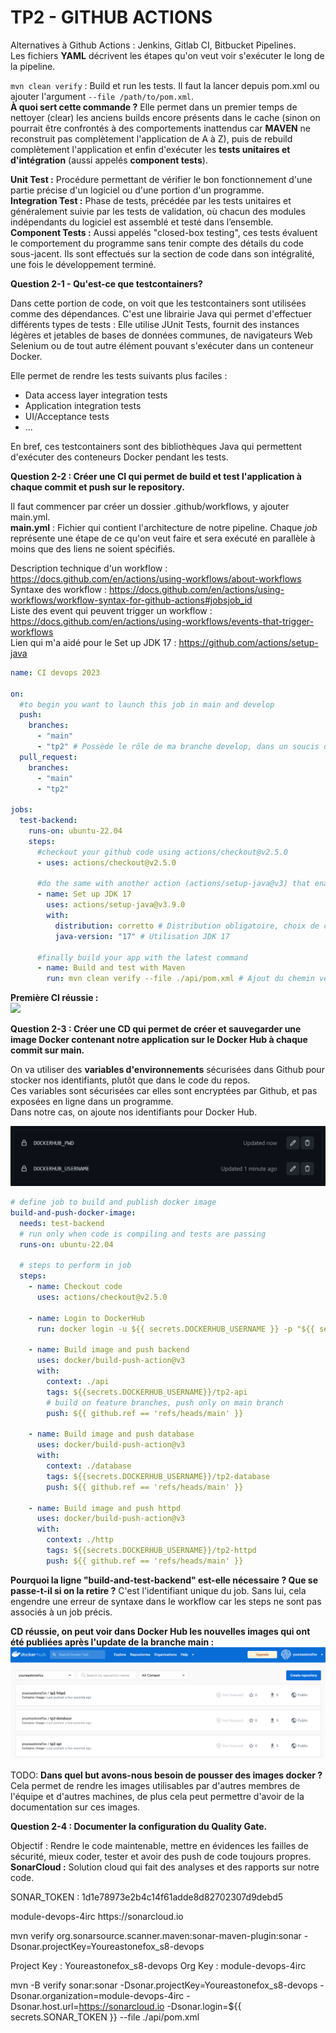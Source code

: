 # TP2 - GITHUB ACTIONS

Alternatives à Github Actions : Jenkins, Gitlab CI, Bitbucket Pipelines.  
Les fichiers **YAML** décrivent les étapes qu'on veut voir s'exécuter le long de la pipeline.

`mvn clean verify` : Build et run les tests. Il faut la lancer depuis pom.xml ou ajouter l'argument `--file /path/to/pom.xml`.  
**À quoi sert cette commande ?**
Elle permet dans un premier temps de nettoyer (clear) les anciens builds encore présents dans le cache (sinon on pourrait être confrontés à des comportements inattendus car **MAVEN** ne reconstruit pas complètement l'application de A à Z), puis de rebuild complètement l'application et enfin d'exécuter les **tests unitaires et d'intégration** (aussi appelés **component tests**).

**Unit Test :** Procédure permettant de vérifier le bon fonctionnement d'une partie précise d'un logiciel ou d'une portion d'un programme.  
**Integration Test :** Phase de tests, précédée par les tests unitaires et généralement suivie par les tests de validation, où chacun des modules indépendants du logiciel est assemblé et testé dans l’ensemble.  
**Component Tests :** Aussi appelés "closed-box testing", ces tests évaluent le comportement du programme sans tenir compte des détails du code sous-jacent. Ils sont effectués sur la section de code dans son intégralité, une fois le développement terminé.

**Question 2-1 - Qu'est-ce que testcontainers?**

Dans cette portion de code, on voit que les testcontainers sont utilisées comme des dépendances. C'est une librairie Java qui permet d'effectuer différents types de tests : Elle utilise JUnit Tests, fournit des instances légères et jetables de bases de données communes, de navigateurs Web Selenium ou de tout autre élément pouvant s'exécuter dans un conteneur Docker.

Elle permet de rendre les tests suivants plus faciles :

- Data access layer integration tests
- Application integration tests
- UI/Acceptance tests
- ...

En bref, ces testcontainers sont des bibliothèques Java qui permettent d'exécuter des conteneurs Docker pendant les tests.

**Question 2-2 : Créer une CI qui permet de build et test l'application à chaque commit et push sur le repository.**

Il faut commencer par créer un dossier .github/workflows, y ajouter main.yml.  
**main.yml** : Fichier qui contient l'architecture de notre pipeline. Chaque _job_ représente une étape de ce qu'on veut faire et sera exécuté en parallèle à moins que des liens ne soient spécifiés.

Description technique d'un workflow : https://docs.github.com/en/actions/using-workflows/about-workflows  
Syntaxe des workflow : https://docs.github.com/en/actions/using-workflows/workflow-syntax-for-github-actions#jobsjob_id  
Liste des event qui peuvent trigger un workflow : https://docs.github.com/en/actions/using-workflows/events-that-trigger-workflows  
Lien qui m'a aidé pour le Set up JDK 17 : https://github.com/actions/setup-java

```yaml
name: CI devops 2023

on:
  #to begin you want to launch this job in main and develop
  push:
    branches:
      - "main"
      - "tp2" # Possède le rôle de ma branche develop, dans un soucis de respect de nommage et d'organisation du repos
  pull_request:
    branches:
      - "main"
      - "tp2"

jobs:
  test-backend:
    runs-on: ubuntu-22.04
    steps:
      #checkout your github code using actions/checkout@v2.5.0
      - uses: actions/checkout@v2.5.0

      #do the same with another action (actions/setup-java@v3) that enable to setup jdk 17
      - name: Set up JDK 17
        uses: actions/setup-java@v3.9.0
        with:
          distribution: corretto # Distribution obligatoire, choix de celle utilisée dans l'API
          java-version: "17" # Utilisation JDK 17

      #finally build your app with the latest command
      - name: Build and test with Maven
        run: mvn clean verify --file ./api/pom.xml # Ajout du chemin vers le fichier pom.xml de l'API
```

**Première CI réussie :**  
![](images/CI1-réussi.png)

**Question 2-3 : Créer une CD qui permet de créer et sauvegarder une image Docker contenant notre application sur le Docker Hub à chaque commit sur main.**

On va utiliser des **variables d'environnements** sécurisées dans Github pour stocker nos identifiants, plutôt que dans le code du repos.  
Ces variables sont sécurisées car elles sont encryptées par Github, et pas exposées en ligne dans un programme.  
Dans notre cas, on ajoute nos identifiants pour Docker Hub.

![](images/secrets.png)

```yaml
# define job to build and publish docker image
build-and-push-docker-image:
  needs: test-backend
  # run only when code is compiling and tests are passing
  runs-on: ubuntu-22.04

  # steps to perform in job
  steps:
    - name: Checkout code
      uses: actions/checkout@v2.5.0

    - name: Login to DockerHub
      run: docker login -u ${{ secrets.DOCKERHUB_USERNAME }} -p "${{ secrets.DOCKERHUB_PWD }}"

    - name: Build image and push backend
      uses: docker/build-push-action@v3
      with:
        context: ./api
        tags: ${{secrets.DOCKERHUB_USERNAME}}/tp2-api
        # build on feature branches, push only on main branch
        push: ${{ github.ref == 'refs/heads/main' }}

    - name: Build image and push database
      uses: docker/build-push-action@v3
      with:
        context: ./database
        tags: ${{secrets.DOCKERHUB_USERNAME}}/tp2-database
        push: ${{ github.ref == 'refs/heads/main' }}

    - name: Build image and push httpd
      uses: docker/build-push-action@v3
      with:
        context: ./http
        tags: ${{secrets.DOCKERHUB_USERNAME}}/tp2-httpd
        push: ${{ github.ref == 'refs/heads/main' }}
```

**Pourquoi la ligne "build-and-test-backend" est-elle nécessaire ? Que se passe-t-il si on la retire ?**
C'est l'identifiant unique du job. Sans lui, cela engendre une erreur de syntaxe dans le workflow car les steps ne sont pas associés à un job précis.

**CD réussie, on peut voir dans Docker Hub les nouvelles images qui ont été publiées après l'update de la branche main :**
![](images/CD-images.png)

TODO: **Dans quel but avons-nous besoin de pousser des images docker ?**
Cela permet de rendre les images utilisables par d'autres membres de l'équipe et d'autres machines, de plus cela peut permettre d'avoir de la documentation sur ces images.

**Question 2-4 : Documenter la configuration du Quality Gate.**

Objectif : Rendre le code maintenable, mettre en évidences les failles de sécurité, mieux coder, tester et avoir des push de code toujours propres.  
**SonarCloud :** Solution cloud qui fait des analyses et des rapports sur notre code.

SONAR_TOKEN : 1d1e78973e2b4c14f61adde8d82702307d9debd5

<properties>
  <sonar.organization>module-devops-4irc</sonar.organization>
  <sonar.host.url>https://sonarcloud.io</sonar.host.url>
</properties>

mvn verify org.sonarsource.scanner.maven:sonar-maven-plugin:sonar -Dsonar.projectKey=Youreastonefox_s8-devops

Project Key : Youreastonefox_s8-devops
Org Key : module-devops-4irc

mvn -B verify sonar:sonar -Dsonar.projectKey=Youreastonefox_s8-devops -Dsonar.organization=module-devops-4irc -Dsonar.host.url=https://sonarcloud.io -Dsonar.login=${{ secrets.SONAR_TOKEN }} --file ./api/pom.xml
